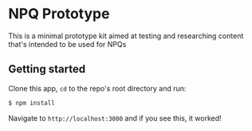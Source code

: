 # NPQ Prototype

This is a minimal prototype kit aimed at testing and researching content that's
intended to be used for NPQs





## Getting started

Clone this app, `cd` to the repo's root directory and run:

``` bash
$ npm install

```


Navigate to `http://localhost:3000` and if you see this, it worked!

